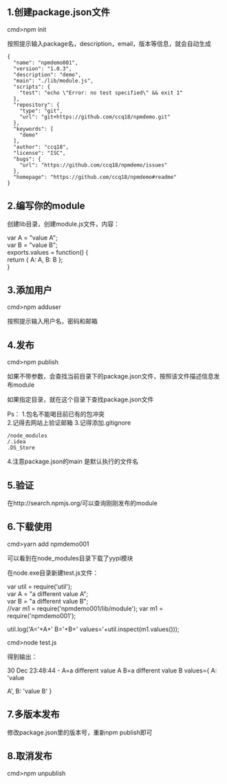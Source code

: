## 1.创建package.json文件  
  
  
  
cmd>npm init  
  
按照提示输入package名，description，email，版本等信息，就会自动生成  
```
{
  "name": "npmdemo001",
  "version": "1.0.3",
  "description": "demo",
  "main": "./lib/module.js",
  "scripts": {
    "test": "echo \"Error: no test specified\" && exit 1"
  },
  "repository": {
    "type": "git",
    "url": "git+https://github.com/ccq18/npmdemo.git"
  },
  "keywords": [
    "demo"
  ],
  "author": "ccq18",
  "license": "ISC",
  "bugs": {
    "url": "https://github.com/ccq18/npmdemo/issues"
  },
  "homepage": "https://github.com/ccq18/npmdemo#readme"
}
```

  
   
  
## 2.编写你的module  
  
创建lib目录，创建module.js文件，内容：  
  
var A = "value A";  
var B = "value B";  
exports.values = function() {  
return { A: A, B: B };  
}  
  
   
  
## 3.添加用户  
  
cmd>npm adduser  
  
按照提示输入用户名，密码和邮箱  
  
   
  
## 4.发布  
  
cmd>npm publish  
  
如果不带参数，会查找当前目录下的package.json文件，按照该文件描述信息发布module    
  
如果指定目录，就在这个目录下查找package.json文件    
  
 Ps：
 1.包名不能喝目前已有的包冲突   
 2.记得去网站上验证邮箱
 3.记得添加.gitignore
 ```
/node_modules
/.idea
.DS_Store
```
 4.注意package.json的main 是默认执行的文件名
## 5.验证  
  
在http://search.npmjs.org/可以查询刚刚发布的module    
  
   
## 6.下载使用  
  
cmd>yarn add npmdemo001  
  
可以看到在node_modules目录下载了yypi模块  
  
在node.exe目录新建test.js文件：  
  
var util = require('util');  
var A = "a different value A";  
var B = "a different value B";  
//var m1 = require('npmdemo001/lib/module');
var m1 = require('npmdemo001');

util.log('A='+A+' B='+B+' values='+util.inspect(m1.values()));
  
   
  
cmd>node test.js  
  
得到输出：  
  
30 Dec 23:48:44 - A=a different value A B=a different value B values={ A: 'value  
  
A', B: 'value B' }  
  
   
  
## 7.多版本发布  
  
修改package.json里的版本号，重新npm publish即可  
  
   
  
## 8.取消发布  
  
cmd>npm unpublish